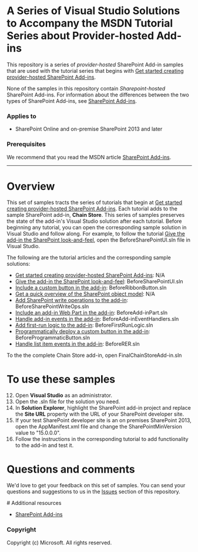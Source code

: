 # A Series of Visual Studio Solutions to Accompany the MSDN Tutorial Series about Provider-hosted Add-ins #

This repository is a series of *provider-hosted* SharePoint Add-in samples that are used with the tutorial series that begins with [Get started creating provider-hosted SharePoint Add-ins](https://msdn.microsoft.com/EN-US/library/office/fp142381.aspx).

None of the samples in this repository contain *Sharepoint-hosted* SharePoint Add-ins. For information about the differences between the two types of SharePoint Add-ins, see [SharePoint Add-ins](http://msdn.microsoft.com/en-us/library/office/fp179930.aspx). 

### Applies to ###
-  SharePoint Online and on-premise SharePoint 2013 and later 

### Prerequisites ###
We recommend that you read the MSDN article [SharePoint Add-ins](http://msdn.microsoft.com/en-us/library/office/fp179930.aspx).

----------

# Overview #
This set of samples tracts the series of tutorials that begin at [Get started creating provider-hosted SharePoint Add-ins](https://msdn.microsoft.com/EN-US/library/office/fp142381.aspx). Each tutorial adds to the sample SharePoint add-in, **Chain Store**. This series of samples preserves the state of the add-in's Visual Studio solution after each tutorial. Before beginning any tutorial, you can open the corresponding sample solution in Visual Studio and follow along. For example, to follow the tutorial [Give the add-in the SharePoint look-and-feel](), open the BeforeSharePointUI.sln file in Visual Studio. 

The following are the tutorial articles and the corresponding sample solutions:

- [Get started creating provider-hosted SharePoint Add-ins](https://msdn.microsoft.com/EN-US/library/office/fp142381.aspx): N/A
- [Give the add-in the SharePoint look-and-feel](https://msdn.microsoft.com/EN-US/library/office/mt637891.aspx): BeforeSharePointUI.sln
- [Include a custom button in the add-in](https://msdn.microsoft.com/EN-US/library/office/mt637892.aspx): BeforeRibbonButton.sln
- [Get a quick overview of the SharePoint object model](https://msdn.microsoft.com/EN-US/library/office/mt637893.aspx): N/A
- [Add SharePoint write operations to the add-in](https://msdn.microsoft.com/EN-US/library/office/mt637894.aspx): BeforeSharePointWriteOps.sln
- [Include an add-in Web Part in the add-in](https://msdn.microsoft.com/EN-US/library/office/mt637896.aspx): BeforeAdd-inPart.sln
- [Handle add-in events in the add-in](https://msdn.microsoft.com/EN-US/library/office/mt637895.aspx): BeforeAdd-inEventHandlers.sln
- [Add first-run logic to the add-in](https://msdn.microsoft.com/EN-US/library/office/mt637897.aspx): BeforeFirstRunLogic.sln
- [Programmatically deploy a custom button in the add-in](https://msdn.microsoft.com/EN-US/library/office/mt637898.aspx): BeforeProgrammaticButton.sln
- [Handle list item events in the add-in](https://msdn.microsoft.com/EN-US/library/office/mt637899.aspx): BeforeRER.sln

To the the complete Chain Store add-in, open FinalChainStoreAdd-in.sln

# To use these samples #

12. Open **Visual Studio** as an administrator.
13. Open the .sln file for the solution you need.
13. In **Solution Explorer**, highlight the SharePoint add-in project and replace the **Site URL** property with the URL of your SharePoint developer site.
14. If your test SharePoint developer site is an on premises SharePoint 2013, open the AppManifest.xml file and change the SharePointMinVersion value to "15.0.0.0".
15. Follow the instructions in the corresponding tutorial to add functionality to the add-in and test it.

# Questions and comments

We'd love to get your feedback on this set of samples. You can send your questions and suggestions to us in the [Issues](https://github.com/OfficeDev/SharePoint_Provider-hosted_Add-ins_Tutorials/issues) section of this repository.
  
<a name="resources"/>
# Additional resources

* [SharePoint Add-ins](http://msdn.microsoft.com/en-us/library/office/fp179930.aspx)

### Copyright ###

Copyright (c) Microsoft. All rights reserved.




